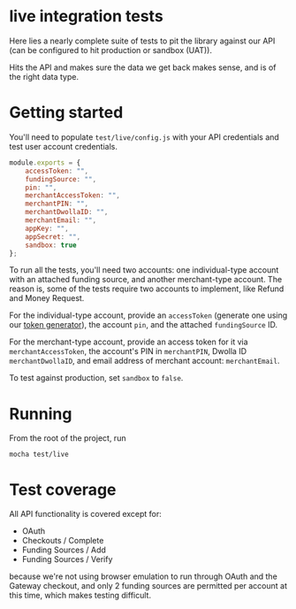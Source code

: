 # live integration tests

Here lies a nearly complete suite of tests to pit the library against our API (can be configured to hit production or sandbox (UAT)).

Hits the API and makes sure the data we get back makes sense, and is of the right data type.

# Getting started

You'll need to populate `test/live/config.js` with your API credentials and test user account credentials.

```js
module.exports = {
	accessToken: "",
	fundingSource: "",
	pin: "",
	merchantAccessToken: "",
	merchantPIN: "",
	merchantDwollaID: "",
	merchantEmail: "",
	appKey: "",
	appSecret: "",
	sandbox: true
};
```

To run all the tests, you'll need two accounts: one individual-type account with an attached funding source, and another merchant-type account.  The reason is, some of the tests require two accounts to implement, like Refund and Money Request.

For the individual-type account, provide an `accessToken` (generate one using our [token generator](https://developers.dwolla.com/dev/token)), the account `pin`, and the attached `fundingSource` ID.

For the merchant-type account, provide an access token for it via `merchantAccessToken`, the account's PIN in `merchantPIN`, Dwolla ID `merchantDwollaID`, and email address of merchant account: `merchantEmail`.

To test against production, set `sandbox` to `false`.

# Running

From the root of the project, run

`mocha test/live`

# Test coverage

All API functionality is covered except for:

- OAuth
- Checkouts / Complete
- Funding Sources / Add
- Funding Sources / Verify

because we're not using browser emulation to run through OAuth and the Gateway checkout, and only 2 funding sources are permitted per account at this time, which makes testing difficult.